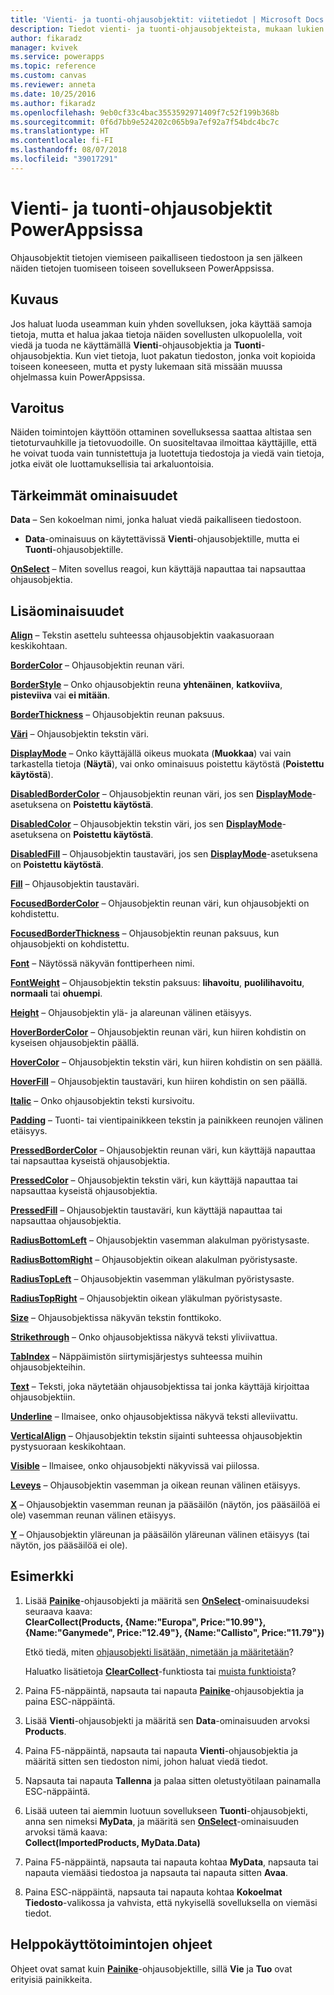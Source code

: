 ```yaml
---
title: 'Vienti- ja tuonti-ohjausobjektit: viitetiedot | Microsoft Docs'
description: Tiedot vienti- ja tuonti-ohjausobjekteista, mukaan lukien ominaisuudet ja esimerkit
author: fikaradz
manager: kvivek
ms.service: powerapps
ms.topic: reference
ms.custom: canvas
ms.reviewer: anneta
ms.date: 10/25/2016
ms.author: fikaradz
ms.openlocfilehash: 9eb0cf33c4bac3553592971409f7c52f199b368b
ms.sourcegitcommit: 0f6d7bb9e524202c065b9a7ef92a7f54bdc4bc7c
ms.translationtype: HT
ms.contentlocale: fi-FI
ms.lasthandoff: 08/07/2018
ms.locfileid: "39017291"
---
```

# <a name="export-control-and-import-control-in-powerapps"></a>Vienti- ja tuonti-ohjausobjektit PowerAppsissa
Ohjausobjektit tietojen viemiseen paikalliseen tiedostoon ja sen jälkeen näiden tietojen tuomiseen toiseen sovellukseen PowerAppsissa.

## <a name="description"></a>Kuvaus
Jos haluat luoda useamman kuin yhden sovelluksen, joka käyttää samoja tietoja, mutta et halua jakaa tietoja näiden sovellusten ulkopuolella, voit viedä ja tuoda ne käyttämällä **Vienti**-ohjausobjektia ja **Tuonti**-ohjausobjektia. Kun viet tietoja, luot pakatun tiedoston, jonka voit kopioida toiseen koneeseen, mutta et pysty lukemaan sitä missään muussa ohjelmassa kuin PowerAppsissa.

## <a name="warning"></a>Varoitus
Näiden toimintojen käyttöön ottaminen sovelluksessa saattaa altistaa sen tietoturvauhkille ja tietovuodoille.  On suositeltavaa ilmoittaa käyttäjille, että he voivat tuoda vain tunnistettuja ja luotettuja tiedostoja ja viedä vain tietoja, jotka eivät ole luottamuksellisia tai arkaluontoisia.

## <a name="key-properties"></a>Tärkeimmät ominaisuudet
**Data** – Sen kokoelman nimi, jonka haluat viedä paikalliseen tiedostoon.

* **Data**-ominaisuus on käytettävissä **Vienti**-ohjausobjektille, mutta ei **Tuonti**-ohjausobjektille.

**[OnSelect](properties-core.md)** – Miten sovellus reagoi, kun käyttäjä napauttaa tai napsauttaa ohjausobjektia.

## <a name="additional-properties"></a>Lisäominaisuudet
**[Align](properties-text.md)**  – Tekstin asettelu suhteessa ohjausobjektin vaakasuoraan keskikohtaan.

**[BorderColor](properties-color-border.md)** – Ohjausobjektin reunan väri.

**[BorderStyle](properties-color-border.md)** – Onko ohjausobjektin reuna **yhtenäinen**, **katkoviiva**, **pisteviiva** vai **ei mitään**.

**[BorderThickness](properties-color-border.md)** – Ohjausobjektin reunan paksuus.

**[Väri](properties-color-border.md)**  – Ohjausobjektin tekstin väri.

**[DisplayMode](properties-core.md)** – Onko käyttäjällä oikeus muokata (**Muokkaa**) vai vain tarkastella tietoja (**Näytä**), vai onko ominaisuus poistettu käytöstä (**Poistettu käytöstä**).

**[DisabledBorderColor](properties-color-border.md)** – Ohjausobjektin reunan väri, jos sen **[DisplayMode](properties-core.md)**-asetuksena on **Poistettu käytöstä**.

**[DisabledColor](properties-color-border.md)** – Ohjausobjektin tekstin väri, jos sen **[DisplayMode](properties-core.md)**-asetuksena on **Poistettu käytöstä**.

**[DisabledFill](properties-color-border.md)** – Ohjausobjektin taustaväri, jos sen **[DisplayMode](properties-core.md)**-asetuksena on **Poistettu käytöstä**.

**[Fill](properties-color-border.md)** – Ohjausobjektin taustaväri.

**[FocusedBorderColor](properties-color-border.md)**  – Ohjausobjektin reunan väri, kun ohjausobjekti on kohdistettu.

**[FocusedBorderThickness](properties-color-border.md)** – Ohjausobjektin reunan paksuus, kun ohjausobjekti on kohdistettu.

**[Font](properties-text.md)** – Näytössä näkyvän fonttiperheen nimi.

**[FontWeight](properties-text.md)** – Ohjausobjektin tekstin paksuus: **lihavoitu**, **puolilihavoitu**, **normaali** tai **ohuempi**.

**[Height](properties-size-location.md)** – Ohjausobjektin ylä- ja alareunan välinen etäisyys.

**[HoverBorderColor](properties-color-border.md)** – Ohjausobjektin reunan väri, kun hiiren kohdistin on kyseisen ohjausobjektin päällä.

**[HoverColor](properties-color-border.md)**  – Ohjausobjektin tekstin väri, kun hiiren kohdistin on sen päällä.

**[HoverFill](properties-color-border.md)**  – Ohjausobjektin taustaväri, kun hiiren kohdistin on sen päällä.

**[Italic](properties-text.md)** – Onko ohjausobjektin teksti kursivoitu.

**[Padding](properties-size-location.md)** – Tuonti- tai vientipainikkeen tekstin ja painikkeen reunojen välinen etäisyys.

**[PressedBorderColor](properties-color-border.md)** – Ohjausobjektin reunan väri, kun käyttäjä napauttaa tai napsauttaa kyseistä ohjausobjektia.

**[PressedColor](properties-color-border.md)** – Ohjausobjektin tekstin väri, kun käyttäjä napauttaa tai napsauttaa kyseistä ohjausobjektia.

**[PressedFill](properties-color-border.md)** – Ohjausobjektin taustaväri, kun käyttäjä napauttaa tai napsauttaa ohjausobjektia.

**[RadiusBottomLeft](properties-size-location.md)** – Ohjausobjektin vasemman alakulman pyöristysaste.

**[RadiusBottomRight](properties-size-location.md)** – Ohjausobjektin oikean alakulman pyöristysaste.

**[RadiusTopLeft](properties-size-location.md)** – Ohjausobjektin vasemman yläkulman pyöristysaste.

**[RadiusTopRight](properties-size-location.md)** – Ohjausobjektin oikean yläkulman pyöristysaste.

**[Size](properties-text.md)** – Ohjausobjektissa näkyvän tekstin fonttikoko.

**[Strikethrough](properties-text.md)**  – Onko ohjausobjektissa näkyvä teksti yliviivattua.

**[TabIndex](properties-accessibility.md)** – Näppäimistön siirtymisjärjestys suhteessa muihin ohjausobjekteihin.

**[Text](properties-core.md)**  – Teksti, joka näytetään ohjausobjektissa tai jonka käyttäjä kirjoittaa ohjausobjektiin.

**[Underline](properties-text.md)** – Ilmaisee, onko ohjausobjektissa näkyvä teksti alleviivattu.

**[VerticalAlign](properties-text.md)** – Ohjausobjektin tekstin sijainti suhteessa ohjausobjektin pystysuoraan keskikohtaan.

**[Visible](properties-core.md)** – Ilmaisee, onko ohjausobjekti näkyvissä vai piilossa.

**[Leveys](properties-size-location.md)** – Ohjausobjektin vasemman ja oikean reunan välinen etäisyys.

**[X](properties-size-location.md)** – Ohjausobjektin vasemman reunan ja pääsäilön (näytön, jos pääsäilöä ei ole) vasemman reunan välinen etäisyys.

**[Y](properties-size-location.md)** – Ohjausobjektin yläreunan ja pääsäilön yläreunan välinen etäisyys (tai näytön, jos pääsäilöä ei ole).

## <a name="example"></a>Esimerkki
1. Lisää **[Painike](control-button.md)**-ohjausobjekti ja määritä sen **[OnSelect](properties-core.md)**-ominaisuudeksi seuraava kaava:
   <br>**ClearCollect(Products, {Name:"Europa", Price:"10.99"}, {Name:"Ganymede", Price:"12.49"}, {Name:"Callisto", Price:"11.79"})**
   
    Etkö tiedä, miten [ohjausobjekti lisätään, nimetään ja määritetään](../add-configure-controls.md)?
   
    Haluatko lisätietoja **[ClearCollect](../functions/function-clear-collect-clearcollect.md)**-funktiosta tai [muista funktioista](../formula-reference.md)?
2. Paina F5-näppäintä, napsauta tai napauta **[Painike](control-button.md)**-ohjausobjektia ja paina ESC-näppäintä.
3. Lisää **Vienti**-ohjausobjekti ja määritä sen **Data**-ominaisuuden arvoksi **Products**.
4. Paina F5-näppäintä, napsauta tai napauta **Vienti**-ohjausobjektia ja määritä sitten sen tiedoston nimi, johon haluat viedä tiedot.
5. Napsauta tai napauta **Tallenna** ja palaa sitten oletustyötilaan painamalla ESC-näppäintä.
6. Lisää uuteen tai aiemmin luotuun sovellukseen **Tuonti**-ohjausobjekti, anna sen nimeksi **MyData**, ja määritä sen **[OnSelect](properties-core.md)**-ominaisuuden arvoksi tämä kaava:<br>
   **Collect(ImportedProducts, MyData.Data)**
7. Paina F5-näppäintä, napsauta tai napauta kohtaa **MyData**, napsauta tai napauta viemääsi tiedostoa ja napsauta tai napauta sitten **Avaa**.
8. Paina ESC-näppäintä, napsauta tai napauta kohtaa **Kokoelmat** **Tiedosto**-valikossa ja vahvista, että nykyisellä sovelluksella on viemäsi tiedot.


## <a name="accessibility-guidelines"></a>Helppokäyttötoimintojen ohjeet
Ohjeet ovat samat kuin **[Painike](control-button.md)**-ohjausobjektille, sillä **Vie** ja **Tuo** ovat erityisiä painikkeita.
